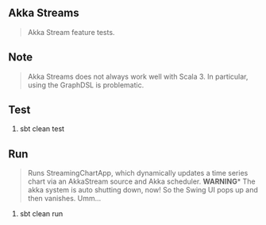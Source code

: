 Akka Streams
------------
>Akka Stream feature tests.

Note
----
>Akka Streams does not always work well with Scala 3.
>In particular, using the GraphDSL is problematic.

Test
----
1. sbt clean test

Run
---
>Runs StreamingChartApp, which dynamically updates a time series chart via an AkkaStream source and Akka scheduler.
>**WARNING*** The akka system is auto shutting down, now! So the Swing UI pops up and then vanishes. Umm...
1. sbt clean run
